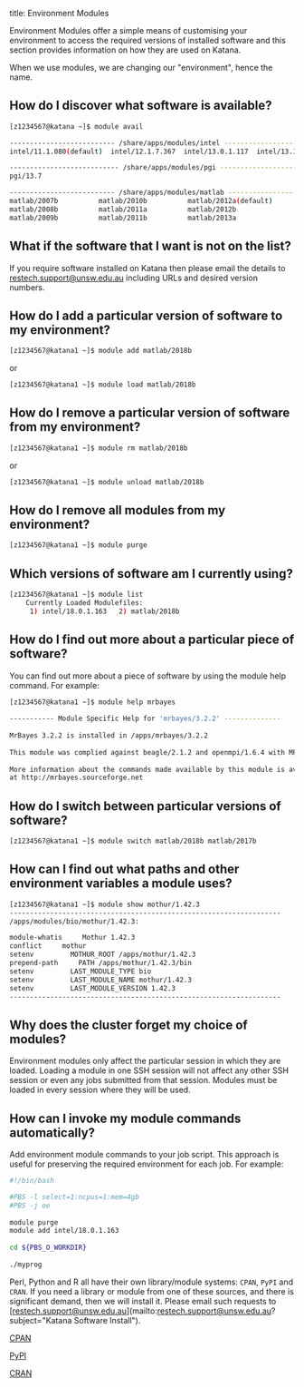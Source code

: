 title: Environment Modules

Environment Modules offer a simple means of customising your environment to access the required versions of installed software and this section provides information on how they are used on Katana.

When we use modules, we are changing our "environment", hence the name. 


## How do I discover what software is available?

``` bash
[z1234567@katana ~]$ module avail 

-------------------------- /share/apps/modules/intel ---------------------------
intel/11.1.080(default)  intel/12.1.7.367  intel/13.0.1.117  intel/13.1.0.146

--------------------------- /share/apps/modules/pgi ----------------------------
pgi/13.7

-------------------------- /share/apps/modules/matlab --------------------------
matlab/2007b          matlab/2010b          matlab/2012a(default)
matlab/2008b          matlab/2011a          matlab/2012b
matlab/2009b          matlab/2011b          matlab/2013a
```

## What if the software that I want is not on the list?

If you require software installed on Katana then please email the details to [restech.support@unsw.edu.au](mailto:restech.support@unsw.edu.au) including URLs and desired version numbers.

## How do I add a particular version of software to my environment?

``` bash
[z1234567@katana1 ~]$ module add matlab/2018b
```
or

``` bash
[z1234567@katana1 ~]$ module load matlab/2018b
```

## How do I remove a particular version of software from my environment?

``` bash
[z1234567@katana1 ~]$ module rm matlab/2018b
```

or
    
``` bash
[z1234567@katana1 ~]$ module unload matlab/2018b
```

## How do I remove all modules from my environment?

``` bash
[z1234567@katana1 ~]$ module purge
```

## Which versions of software am I currently using?

``` bash
[z1234567@katana1 ~]$ module list
    Currently Loaded Modulefiles:
     1) intel/18.0.1.163   2) matlab/2018b
```

## How do I find out more about a particular piece of software?

You can find out more about a piece of software by using the module help command. For example:

``` bash
[z1234567@katana1 ~]$ module help mrbayes
    
----------- Module Specific Help for 'mrbayes/3.2.2' --------------
    
MrBayes 3.2.2 is installed in /apps/mrbayes/3.2.2
    
This module was complied against beagle/2.1.2 and openmpi/1.6.4 with MPI support.
    
More information about the commands made available by this module is available
at http://mrbayes.sourceforge.net
```

## How do I switch between particular versions of software?

``` bash
[z1234567@katana1 ~]$ module switch matlab/2018b matlab/2017b
```

## How can I find out what paths and other environment variables a module uses?

``` bash
[z1234567@katana1 ~]$ module show mothur/1.42.3
-------------------------------------------------------------------
/apps/modules/bio/mothur/1.42.3:

module-whatis     Mothur 1.42.3 
conflict     mothur 
setenv         MOTHUR_ROOT /apps/mothur/1.42.3 
prepend-path     PATH /apps/mothur/1.42.3/bin 
setenv         LAST_MODULE_TYPE bio 
setenv         LAST_MODULE_NAME mothur/1.42.3 
setenv         LAST_MODULE_VERSION 1.42.3 
-------------------------------------------------------------------
```

## Why does the cluster forget my choice of modules?

Environment modules only affect the particular session in which they are loaded. Loading a module in one SSH session will not affect any other SSH session or even any jobs submitted from that session. Modules must be loaded in every session where they will be used.

## How can I invoke my module commands automatically?

Add environment module commands to your job script. This approach is useful for preserving the required environment for each job. For example:

``` bash
#!/bin/bash

#PBS -l select=1:ncpus=1:mem=4gb
#PBS -j oe
    
module purge
module add intel/18.0.1.163
    
cd ${PBS_O_WORKDIR}
    
./myprog
```

Perl, Python and R all have their own library/module systems: `CPAN`, `PyPI` and `CRAN`. If you need a library or module from one of these sources, and there is significant demand, then we will install it.  Please email such requests to [restech.support@unsw.edu.au](mailto:restech.support@unsw.edu.au?subject="Katana Software Install").

[CPAN](https://www.cpan.org/)

[PyPI](https://pypi.org/)

[CRAN](https://cran.r-project.org/)
